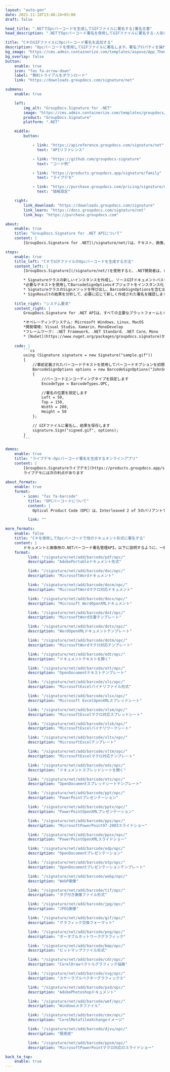 ```yaml
---
layout: "auto-gen"
date: 2021-11-10T13:40:24+03:00
draft: false

head_title: ".NETでOpcバーコードを生成してGIFファイルに署名する|署名文書"
head_description: ".NETでOpcバーコード署名を使用してGIFファイルに署名する-人気のあるビジネスドキュメントや画像ファイル形式にバーコードを追加します."

title: "C＃のGIFファイルにOpcバーコード署名を追加する"
description: "Opcバーコードを使用してGIFファイルに署名します。署名プロパティを操作し、ニーズに合ったドキュメント内で高度な署名オプションを設定します."
bg_image: "https://cms.admin.containerize.com/templates/aspose/App_Themes/V3/images/bg/header1.png"
bg_overlay: false
button:
    enable: true
    icon: "fas fa-arrow-down"
    label: "無料トライアルをダウンロード"
    link: "https://downloads.groupdocs.com/signature/net"

submenu:
    enable: true

    left:
        img_alt: "GroupDocs.Signature for .NET"
        image: "https://cms.admin.containerize.com/templates/groupdocs/images/product-logos/90x90-noborder/groupdocs-signature-net.png"
        product: "GroupDocs.Signature"
        platform: ".NET"

    middle:
        button:

            - link: "https://apireference.groupdocs.com/signature/net"
              text: "APIリファレンス"

            - link: "https://github.com/groupdocs-signature"
              text: "コード例"

            - link: "https://products.groupdocs.app/signature/family"
              text: "ライブデモ"

            - link: "https://purchase.groupdocs.com/pricing/signature/net"
              text: "価格設定"

    right:
        link_download: "https://downloads.groupdocs.com/signature"
        link_learn: "https://docs.groupdocs.com/signature/net"
        link_buy: "https://purchase.groupdocs.com"

about:
    enable: true
    title: "GroupDocs.Signature for .NET APIについて"
    content: |
        [GroupDocs.Signature for .NET](/signature/net/)は、テキスト、画像、バーコード、スタンプ、フォームフィールド、QRコード、メタデータなどのさまざまな署名タイプを使用してデジタルドキュメントに電子署名するネイティブ.NETAPIです。ユーザーは、PDF、Microsoft Word、Excelワークシート、PowerPointプレゼンテーション、Adobe Photoshop、メタファイル、および画像ファイル形式内のデジタル署名を追加、編集、検証、削除、および検索でき、必要に応じて署名プロパティをカスタマイズするための追加サポートがあります。

steps:
    enable: true
    title_left: "C＃でGIFファイルのOpcバーコードを生成する方法"
    content_left: |
        [GroupDocs.Signature](/signature/net/)を使用すると、.NET開発者は、いくつかの簡単な手順を実行することで、アプリケーション内のGIFファイルにOpcバーコードを簡単に追加できます。

        * Signatureクラスの新しいインスタンスを作成し、ソースGIFドキュメントパスをコンストラクターパラメーターとして渡します。
        *必要なテキストを使用してBarcodeSignOptionsオブジェクトをインスタンス化し、EncodeTypeプロパティをOPCに設定します。
        * SignatureクラスのSignメソッドを呼び出し、BarcodeSignOptionsを含む出力GIFファイル名を渡します。
        * SignResultの結果を分析して、必要に応じて新しく作成された署名を確認します。
        
    title_right: "システム要求"
    content_right: |
        GroupDocs.Signature for .NET APIは、すべての主要なプラットフォームとオペレーティングシステムでサポートされています。以下のコードを実行する前に、システムに次の前提条件がインストールされていることを確認してください。

        *オペレーティングシステム: Microsoft Windows、Linux、MacOS
        *開発環境: Visual Studio、Xamarin、MonoDevelop
        *フレームワーク: .NET Framework、.NET Standard、.NET Core、Mono
        * [NuGet](https://www.nuget.org/packages/groupdocs.signature)からGroupDocs.Signaturefor.NETの最新バージョンをダウンロードします
        
    code: |
        ```cs
        using (Signature signature = new Signature("sample.gif"))
        {
            //事前定義されたバーコードテキストを使用してバーコードオプションを初期化します
            BarcodeSignOptions options = new BarcodeSignOptions("JohnSmith")
            {
                //バーコードエンコーディングタイプを設定します
                EncodeType = BarcodeTypes.OPC,

                //署名の位置を設定します
                Left = 50,
                Top = 150,
                Width = 200,
                Height = 50
            };

            // GIFファイルに署名し、結果を保存します 
            signature.Sign("signed.gif", options);
        }
        ```
        
demos:
    enable: true
    title: "ライブデモ-Opcバーコード署名を生成するオンラインアプリ"
    content: |
        [GroupDocs.Signatureライブデモ](https://products.groupdocs.app/signature/family)サイトにアクセスして、今すぐGIFファイルにOpcバーコードを追加してください。  
        ライブデモには次の利点があります
        
about_formats:
    enable: true
    format:
        - icon: "fas fa-barcode"
          title: "OPCバーコードについて"
          content: |
            Optical Product Code（OPC）は、Interleaved 2 of 5のバリアントです。これは、Vision Council of America（VCA）バーコードとしても知られています。この記号は、眼鏡などの光学小売製品にマークを付けて、製品とその製造元を識別するために使用されます。

          link: ""

more_formats:
    enable: false
    title: "C＃を使用してOpcバーコードで他のドキュメント形式に署名する"
    content: |
        ドキュメントと画像用の.NETバーコード署名管理API。以下に説明するように、一般的なファイル形式のいくつかにバーコード署名を追加します。
    format: 
          link: "/signature/net/add/barcode/pdf/opc/"
          description: "AdobePortableドキュメント形式"

          link: "/signature/net/add/barcode/doc/opc/"
          description: "MicrosoftWordドキュメント"

          link: "/signature/net/add/barcode/docm/opc/"
          description: "MicrosoftWordマクロ対応ドキュメント"

          link: "/signature/net/add/barcode/docx/opc/"
          description: "Microsoft WordOpenXMLドキュメント"

          link: "/signature/net/add/barcode/dot/opc/"
          description: "MicrosoftWord文書テンプレート"

          link: "/signature/net/add/barcode/dotx/opc/"
          description: "WordOpenXMLドキュメントテンプレート"

          link: "/signature/net/add/barcode/dotm/opc/"
          description: "MicrosoftWordマクロ対応テンプレート"       

          link: "/signature/net/add/barcode/odt/opc/"
          description: "ドキュメントテキストを開く"

          link: "/signature/net/add/barcode/ott/opc/"
          description: "OpenDocumentテキストテンプレート"

          link: "/signature/net/add/barcode/xls/opc/"
          description: "MicrosoftExcelバイナリファイル形式"

          link: "/signature/net/add/barcode/xlsx/opc/"
          description: "Microsoft ExcelOpenXMLスプレッドシート"

          link: "/signature/net/add/barcode/xlsm/opc/"
          description: "MicrosoftExcelマクロ対応スプレッドシート"

          link: "/signature/net/add/barcode/xlsb/opc/"
          description: "MicrosoftExcelバイナリワークシート"

          link: "/signature/net/add/barcode/xltx/opc/"
          description: "MicrosoftExcelテンプレート"

          link: "/signature/net/add/barcode/xltm/opc/"
          description: "MicrosoftExcelマクロ対応テンプレート"

          link: "/signature/net/add/barcode/ods/opc/"
          description: "ドキュメントスプレッドシートを開く"

          link: "/signature/net/add/barcode/ots/opc/"
          description: "OpenDocumentスプレッドシートテンプレート"

          link: "/signature/net/add/barcode/ppt/opc/"
          description: "PowerPointプレゼンテーション"

          link: "/signature/net/add/barcode/pptx/opc/"
          description: "PowerPointOpenXMLプレゼンテーション"

          link: "/signature/net/add/barcode/pps/opc/"
          description: "MicrosoftPowerPoint97-2003スライドショー"

          link: "/signature/net/add/barcode/ppsx/opc/"
          description: "PowerPointOpenXMLスライドショー"                              

          link: "/signature/net/add/barcode/odp/opc/"
          description: "OpenDocumentプレゼンテーション"

          link: "/signature/net/add/barcode/otp/opc/"
          description: "OpenDocumentプレゼンテーションテンプレート"

          link: "/signature/net/add/barcode/webp/opc/"
          description: "WebP画像"

          link: "/signature/net/add/barcode/tif/opc/"
          description: "タグ付き画像ファイル形式"

          link: "/signature/net/add/barcode/jpg/opc/"
          description: "JPEG画像"

          link: "/signature/net/add/barcode/gif/opc/"
          description: "グラフィック交換フォーマット"

          link: "/signature/net/add/barcode/png/opc/"
          description: "ポータブルネットワークグラフィック"

          link: "/signature/net/add/barcode/bmp/opc/"
          description: "ビットマップファイル形式"

          link: "/signature/net/add/barcode/cdr/opc/"
          description: "CorelDrawベクトルグラフィック描画"

          link: "/signature/net/add/barcode/svg/opc/"
          description: "スケーラブルベクターグラフィックス"

          link: "/signature/net/add/barcode/psd/opc/"
          description: "AdobePhotoshopドキュメント"

          link: "/signature/net/add/barcode/wmf/opc/"
          description: "Windowsメタファイル"        

          link: "/signature/net/add/barcode/cmx/opc/"
          description: "CorelMetafileeXchangeイメージ"

          link: "/signature/net/add/barcode/djvu/opc/"
          description: "既視感"

          link: "/signature/net/add/barcode/ppsm/opc/"
          description: "MicrosoftPowerPointマクロ対応のスライドショー"

back_to_top:
    enable: true
---
```

